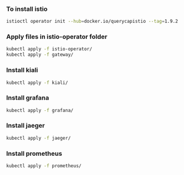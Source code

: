 ### To install istio
```bash
istioctl operator init --hub=docker.io/querycapistio --tag=1.9.2
```

### Apply files in istio-operator folder
```bash
kubectl apply -f istio-operator/
kubectl apply -f gateway/
```

### Install kiali
```bash
kubectl apply -f kiali/
```

### Install grafana
```bash
kubectl apply -f grafana/
```

### Install jaeger
```bash
kubectl apply -f jaeger/
```

### Install prometheus
```bash
kubectl apply -f prometheus/
```